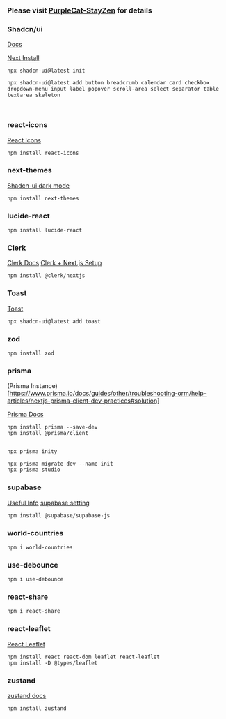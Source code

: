 ### Please visit [PurpleCat-StayZen](https://purplecat-stayzen.vercel.app) for details

### Shadcn/ui

[Docs](https://ui.shadcn.com/)

[Next Install](https://ui.shadcn.com/docs/installation/next)

```
npx shadcn-ui@latest init

npx shadcn-ui@latest add button breadcrumb calendar card checkbox dropdown-menu input label popover scroll-area select separator table textarea skeleton



```

### react-icons

[React Icons](https://react-icons.github.io/react-icons/)

```
npm install react-icons

```

### next-themes

[Shadcn-ui dark mode](https://ui.shadcn.com/docs/dark-mode/next)

```
npm install next-themes

```

### lucide-react

```
npm install lucide-react

```

### Clerk

[Clerk Docs](https://clerk.com/)
[Clerk + Next.js Setup](https://clerk.com/docs/quickstarts/nextjs)

```
npm install @clerk/nextjs

```

### Toast

[Toast](https://ui.shadcn.com/docs/components/toast)

```
npx shadcn-ui@latest add toast

```

### zod

```
npm install zod

```

### prisma

(Prisma Instance)[https://www.prisma.io/docs/guides/other/troubleshooting-orm/help-articles/nextjs-prisma-client-dev-practices#solution]

[Prisma Docs](https://www.prisma.io/docs/concepts/components/prisma-client/crud)

```
npm install prisma --save-dev
npm install @prisma/client


npx prisma inity

npx prisma migrate dev --name init
npx prisma studio

```

### supabase

[Useful Info](https://supabase.com/partners/integrations/prisma)
[supabase setting](https://supabase.com/dashboard/project/qznnseygugjjcdbpnfho/settings/database)

```
npm install @supabase/supabase-js

```

### world-countries

```
npm i world-countries

```

### use-debounce

```
npm i use-debounce

```

### react-share

```
npm i react-share

```

### react-leaflet

[React Leaflet](https://react-leaflet.js.org/)

```
npm install react react-dom leaflet react-leaflet
npm install -D @types/leaflet

```

### zustand

[zustand docs](https://docs.pmnd.rs/zustand/getting-started/introduction)

```
npm install zustand

```
